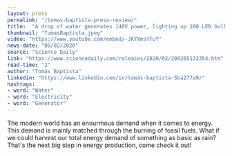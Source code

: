 ```yaml
---
layout: press
permalink: "/tomas-baptista-press-review/"
title:  "A drop of water generates 140V power, lighting up 100 LED bulbs"
thumbnail: "TomasBaptista.jpeg"
video: "https://www.youtube.com/embed/-JKYXmsYFuY"
news-date: "05/02/2020"
source: "Science Daily"
link: "https://www.sciencedaily.com/releases/2020/02/200205132354.htm"
read-time: "2"
author: "Tomás Baptista"
linkedin: "https://www.linkedin.com/in/tomás-baptista-5ba277a9/"
hashtags:
- word: "Water"
- word: "Electricity"
- word: "Generator"
---
```


The modern world has an enourmous demand when it comes to energy. This demand is mainly matched through the burning of fossil fuels. What if we could harvest our total energy demand of something as basic as rain? That's the next big step in energy production, come check it out!
